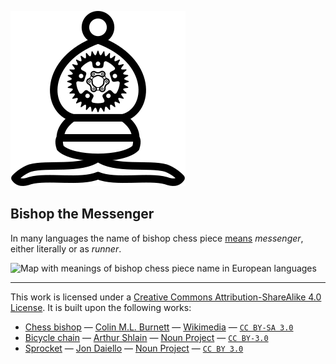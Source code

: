 ![](./logo.svg)

## Bishop the Messenger

In many languages the name of bishop chess piece [means][bishop-name-translations] *messenger*, either literally or as *runner*.

[bishop-name-translations]: https://en.wikipedia.org/wiki/Bishop_(chess)#Name_translations "Wikipedia: Bishop (chess). Name translations"

![Map with meanings of bishop chess piece name in European languages](https://i.imgur.com/Xvg7xrX.png)

---

This work is licensed under a [Creative Commons Attribution-ShareAlike 4.0 License][cc-by-sa-4.0]. It is built upon the following works:

- [Chess bishop](src/chess_bishop.svg) — [Colin M.L. Burnett](https://en.wikipedia.org/wiki/User:Cburnett) — [Wikimedia](https://commons.wikimedia.org/wiki/File:Chess_blt45.svg) — [`CC BY-SA 3.0`][cc-by-sa-3.0]
- [Bicycle chain](src/chain.svg) — [Arthur Shlain](https://thenounproject.com/ArtZ91/) — [Noun Project](https://thenounproject.com/icon/116169/) — [`CC BY-3.0`][cc-by-3.0]
- [Sprocket](src/chainring.svg) — [Jon Daiello](https://jondaiello.com/) — [Noun Project](https://thenounproject.com/icon/25432/) — [`CC BY 3.0`][cc-by-3.0]

[cc-by-sa-4.0]: https://creativecommons.org/licenses/by-sa/4.0/legalcode "CC Attribution-ShareAlike 4.0"
[cc-by-sa-3.0]: https://creativecommons.org/licenses/by-sa/3.0/legalcode "CC Attribution-ShareAlike 3.0"
[cc-by-3.0]: https://creativecommons.org/licenses/by/3.0/legalcode "CC Attribution 3.0"
